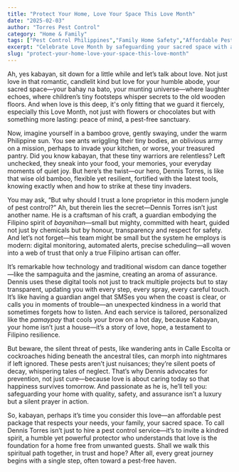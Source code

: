 ```yaml
---
title: "Protect Your Home, Love Your Space This Love Month"
date: "2025-02-03"
author: "Torres Pest Control"
category: "Home & Family"
tags: ["Pest Control Philippines","Family Home Safety","Affordable Pest Packages","Filipino Home Care","Love Month Specials"]
excerpt: "Celebrate Love Month by safeguarding your sacred space with affordable, trusted pest control tuned to Filipino values of love, resilience, and care for family. Dennis Torres offers modern solutions rooted in traditional Filipino spirit to keep your home peaceful and pest-free."
slug: "protect-your-home-love-your-space-this-love-month"
---
```


Ah, yes kabayan, sit down for a little while and let’s talk about love. Not just love in that romantic, candlelit kind but love for your humble abode, your sacred space—your bahay na bato, your munting universe—where laughter echoes, where children’s tiny footsteps whisper secrets to the old wooden floors. And when love is this deep, it's only fitting that we guard it fiercely, especially this Love Month, not just with flowers or chocolates but with something more lasting: peace of mind, a pest-free sanctuary.

Now, imagine yourself in a bamboo grove, gently swaying, under the warm Philippine sun. You see ants wriggling their tiny bodies, an oblivious army on a mission, perhaps to invade your kitchen, or worse, your treasured pantry. Did you know kabayan, that these tiny warriors are relentless? Left unchecked, they sneak into your food, your memories, your everyday moments of quiet joy. But here’s the twist—our hero, Dennis Torres, is like that wise old bamboo, flexible yet resilient, fortified with the latest tools, knowing exactly when and how to strike at these tiny invaders.

You may ask, “But why should I trust a lone proprietor in this modern jungle of pest control?” Ah, but therein lies the secret—Dennis Torres isn’t just another name. He is a craftsman of his craft, a guardian embodying the Filipino spirit of *bayanihan*—small but mighty, committed with heart, guided not just by chemicals but by honour, transparency and respect for safety. And let’s not forget—his team might be small but the system he employs is modern: digital monitoring, automated alerts, precise scheduling—all woven into a web of trust that only a true Filipino artisan can offer.

It’s remarkable how technology and traditional wisdom can dance together—like the sampaguita and the jasmine, creating an aroma of assurance. Dennis uses these digital tools not just to track multiple projects but to stay transparent, updating you with every step, every spray, every careful touch. It’s like having a guardian angel that SMSes you when the coast is clear, or calls you in moments of trouble—an unexpected kindness in a world that sometimes forgets how to listen. And each service is tailored, personalized like the *pamaypay* that cools your brow on a hot day, because Kabayan, your home isn’t just a house—it’s a story of love, hope, a testament to Filipino resilience.

But beware, the silent threat of pests, like wandering ants in Calle Escolta or cockroaches hiding beneath the ancestral tiles, can morph into nightmares if left ignored. These pests aren’t just nuisances; they’re silent poets of decay, whispering tales of neglect. That’s why Dennis advocates for prevention, not just cure—because love is about caring today so that happiness survives tomorrow. And passionate as he is, he’ll tell you: safeguarding your home with quality, safety, and assurance isn’t a luxury but a silent prayer in action.

So, kabayan, perhaps it’s time you consider this love—an affordable pest package that respects your needs, your family, your sacred space. To call Dennis Torres isn’t just to hire a pest control service—it’s to invite a kindred spirit, a humble yet powerful protector who understands that love is the foundation for a home free from unwanted guests. Shall we walk this spiritual path together, in trust and hope? After all, every great journey begins with a single step, often toward a pest-free haven.